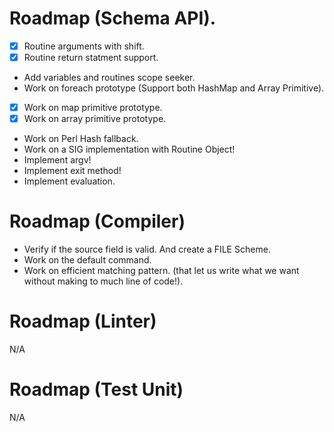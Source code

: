# Roadmap (Schema API).

- [x] Routine arguments with shift.
- [x] Routine return statment support. 
- Add variables and routines scope seeker.
- Work on foreach prototype (Support both HashMap and Array Primitive).
- [x] Work on map primitive prototype.
- [x] Work on array primitive prototype.
- Work on Perl Hash fallback.
- Work on a SIG implementation with Routine Object!
- Implement argv!
- Implement exit method!
- Implement evaluation.

# Roadmap (Compiler) 

- Verify if the source field is valid. And create a FILE Scheme.
- Work on the default command.
- Work on efficient matching pattern. (that let us write what we want without making to much line of code!).

# Roadmap (Linter) 

N/A 

# Roadmap (Test Unit)

N/A